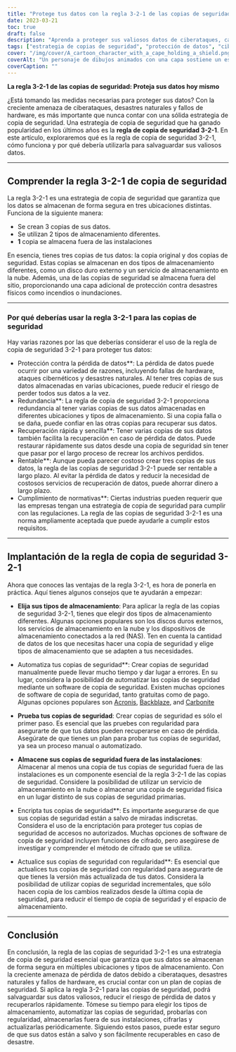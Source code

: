 ```yaml
---
title: "Protege tus datos con la regla 3-2-1 de las copias de seguridad."
date: 2023-03-21
toc: true
draft: false
description: "Aprenda a proteger sus valiosos datos de ciberataques, catástrofes naturales y fallos de hardware."
tags: ["estrategia de copias de seguridad", "protección de datos", "ciberseguridad", "data redundancy", "prevención de pérdida de datos", "recuperación de datos", "conformidad", "discos duros externos", "servicios de almacenamiento en la nube", "almacenamiento en red", "software de copia de seguridad", "copias de seguridad automatizadas", "seguridad de los datos", "recuperación en caso de catástrofe", "copia de seguridad externa", "copias de seguridad redundantes", "buenas prácticas de copia de seguridad", "soluciones de copia de seguridad", "tipos de almacenamiento", "seguridad de los datos"]
cover: "/img/cover/A_cartoon_character_with_a_cape_holding_a_shield.png"
coverAlt: "Un personaje de dibujos animados con una capa sostiene un escudo con el número 3, mientras está de pie encima de dos cajas de almacenamiento, una que representa un disco duro y la otra una nube, y señala un globo terráqueo que representa el almacenamiento externo."
coverCaption: ""
---
```


**La regla 3-2-1 de las copias de seguridad: Proteja sus datos hoy mismo**

¿Está tomando las medidas necesarias para proteger sus datos? Con la creciente amenaza de ciberataques, desastres naturales y fallos de hardware, es más importante que nunca contar con una sólida estrategia de copia de seguridad. Una estrategia de copia de seguridad que ha ganado popularidad en los últimos años es la **regla de copia de seguridad 3-2-1**. En este artículo, exploraremos qué es la regla de copia de seguridad 3-2-1, cómo funciona y por qué debería utilizarla para salvaguardar sus valiosos datos.

______

## Comprender la regla 3-2-1 de copia de seguridad

La regla 3-2-1 es una estrategia de copia de seguridad que garantiza que los datos se almacenan de forma segura en tres ubicaciones distintas. Funciona de la siguiente manera:

- Se crean 3 copias de sus datos.
- Se utilizan 2 tipos de almacenamiento diferentes.
- **1** copia se almacena fuera de las instalaciones

En esencia, tienes tres copias de tus datos: la copia original y dos copias de seguridad. Estas copias se almacenan en dos tipos de almacenamiento diferentes, como un disco duro externo y un servicio de almacenamiento en la nube. Además, una de las copias de seguridad se almacena fuera del sitio, proporcionando una capa adicional de protección contra desastres físicos como incendios o inundaciones.

______


### Por qué deberías usar la regla 3-2-1 para las copias de seguridad

Hay varias razones por las que deberías considerar el uso de la regla de copia de seguridad 3-2-1 para proteger tus datos:

- Protección contra la pérdida de datos**: La pérdida de datos puede ocurrir por una variedad de razones, incluyendo fallas de hardware, ataques cibernéticos y desastres naturales. Al tener tres copias de sus datos almacenadas en varias ubicaciones, puede reducir el riesgo de perder todos sus datos a la vez.
- Redundancia**: La regla de copia de seguridad 3-2-1 proporciona redundancia al tener varias copias de sus datos almacenadas en diferentes ubicaciones y tipos de almacenamiento. Si una copia falla o se daña, puede confiar en las otras copias para recuperar sus datos.
- Recuperación rápida y sencilla**: Tener varias copias de sus datos también facilita la recuperación en caso de pérdida de datos. Puede restaurar rápidamente sus datos desde una copia de seguridad sin tener que pasar por el largo proceso de recrear los archivos perdidos.
- Rentable**: Aunque pueda parecer costoso crear tres copias de sus datos, la regla de las copias de seguridad 3-2-1 puede ser rentable a largo plazo. Al evitar la pérdida de datos y reducir la necesidad de costosos servicios de recuperación de datos, puede ahorrar dinero a largo plazo.
- Cumplimiento de normativas**: Ciertas industrias pueden requerir que las empresas tengan una estrategia de copia de seguridad para cumplir con las regulaciones. La regla de las copias de seguridad 3-2-1 es una norma ampliamente aceptada que puede ayudarle a cumplir estos requisitos.

______


## Implantación de la regla de copia de seguridad 3-2-1

Ahora que conoces las ventajas de la regla 3-2-1, es hora de ponerla en práctica. Aquí tienes algunos consejos que te ayudarán a empezar:

- **Elija sus tipos de almacenamiento**: Para aplicar la regla de las copias de seguridad 3-2-1, tienes que elegir dos tipos de almacenamiento diferentes. Algunas opciones populares son los discos duros externos, los servicios de almacenamiento en la nube y los dispositivos de almacenamiento conectados a la red (NAS). Ten en cuenta la cantidad de datos de los que necesitas hacer una copia de seguridad y elige tipos de almacenamiento que se adapten a tus necesidades.

- Automatiza tus copias de seguridad**: Crear copias de seguridad manualmente puede llevar mucho tiempo y dar lugar a errores. En su lugar, considera la posibilidad de automatizar las copias de seguridad mediante un software de copia de seguridad. Existen muchas opciones de software de copia de seguridad, tanto gratuitas como de pago. Algunas opciones populares son [Acronis](https://www.acronis.com/), [Backblaze](https://www.backblaze.com/), and [Carbonite](https://www.carbonite.com/)

- **Prueba tus copias de seguridad**: Crear copias de seguridad es sólo el primer paso. Es esencial que las pruebes con regularidad para asegurarte de que tus datos pueden recuperarse en caso de pérdida. Asegúrate de que tienes un plan para probar tus copias de seguridad, ya sea un proceso manual o automatizado.

- **Almacene sus copias de seguridad fuera de las instalaciones**: Almacenar al menos una copia de tus copias de seguridad fuera de las instalaciones es un componente esencial de la regla 3-2-1 de las copias de seguridad. Considere la posibilidad de utilizar un servicio de almacenamiento en la nube o almacenar una copia de seguridad física en un lugar distinto de sus copias de seguridad primarias.

- Encripta tus copias de seguridad**: Es importante asegurarse de que sus copias de seguridad están a salvo de miradas indiscretas. Considera el uso de la encriptación para proteger tus copias de seguridad de accesos no autorizados. Muchas opciones de software de copia de seguridad incluyen funciones de cifrado, pero asegúrese de investigar y comprender el método de cifrado que se utiliza.

- Actualice sus copias de seguridad con regularidad**: Es esencial que actualices tus copias de seguridad con regularidad para asegurarte de que tienes la versión más actualizada de tus datos. Considera la posibilidad de utilizar copias de seguridad incrementales, que sólo hacen copia de los cambios realizados desde la última copia de seguridad, para reducir el tiempo de copia de seguridad y el espacio de almacenamiento.

______

## Conclusión

En conclusión, la regla de las copias de seguridad 3-2-1 es una estrategia de copia de seguridad esencial que garantiza que sus datos se almacenan de forma segura en múltiples ubicaciones y tipos de almacenamiento. Con la creciente amenaza de pérdida de datos debido a ciberataques, desastres naturales y fallos de hardware, es crucial contar con un plan de copias de seguridad. Si aplica la regla 3-2-1 para las copias de seguridad, podrá salvaguardar sus datos valiosos, reducir el riesgo de pérdida de datos y recuperarlos rápidamente. Tómese su tiempo para elegir los tipos de almacenamiento, automatizar las copias de seguridad, probarlas con regularidad, almacenarlas fuera de sus instalaciones, cifrarlas y actualizarlas periódicamente. Siguiendo estos pasos, puede estar seguro de que sus datos están a salvo y son fácilmente recuperables en caso de desastre.
